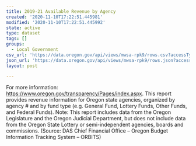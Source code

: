 ```yaml
---
title: 2019-21 Available Revenue by Agency
created: '2020-11-10T17:22:51.445981'
modified: '2020-11-10T17:22:51.445992'
state: active
type: dataset
tags: []
groups:
  - Local Government
csv_url: 'https://data.oregon.gov/api/views/mwsa-rpk9/rows.csv?accessType=DOWNLOAD'
json_url: 'https://data.oregon.gov/api/views/mwsa-rpk9/rows.json?accessType=DOWNLOAD'
layout: post

---
```

For more information: https://www.oregon.gov/transparency/Pages/index.aspx.
This report provides revenue information for Oregon state agencies, organized by agency # and by fund type (e.g. General Fund, Lottery Funds, Other Funds, and Federal Funds). Note: This report includes data from the Oregon Legislature and the Oregon Judicial Department, but does not include data from the Oregon State Lottery or semi-independent agencies, boards and commissions. (Source: DAS Chief Financial Office – Oregon Budget Information Tracking System – ORBITS)
